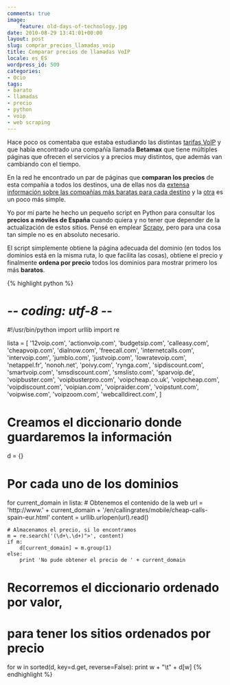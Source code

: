 ```yaml
---
comments: true
image:
    feature: old-days-of-technology.jpg
date: 2010-08-29 13:41:01+00:00
layout: post
slug: comprar_precios_llamadas_voip
title: Comparar precios de llamadas VoIP
locale: es_ES
wordpress_id: 509
categories:
- Ocio
tags:
- barato
- llamadas
- precio
- python
- voip
- web scraping
---
```


Hace poco os comentaba que estaba estudiando las distintas [tarifas VoIP](http://lopezpino.es/2010/08/27/tarifas-voip/) y que había encontrado una compañía llamada **Betamax** que tiene múltiples páginas que ofrecen el servicios y a precios muy distintos, que además van cambiando con el tiempo.

En la red he encontrado un par de páginas que **comparan los precios** de esta compañía a todos los destinos, una de ellas nos da [extensa información sobre las compañías más baratas para cada destino](http://progx.ch/home-voip-prixbetamax-3-1-1.html) y la [otra](http://backsla.sh/betamax) es un poco más simple.

Yo por mi parte he hecho un pequeño script en Python para consultar los **precios a móviles de España** cuando quiera y no tener que depender de la actualización de estos sitios. Pensé en emplear [Scrapy](http://scrapy.org/), pero para una cosa tan simple no es en absoluto necesario.

El script simplemente obtiene la página adecuada del dominio (en todos los dominios está en la misma ruta, lo que facilita las cosas), obtiene el precio y finalmente **ordena por precio** todos los dominios para mostrar primero los más **baratos**.



{% highlight python %}
# -*- coding: utf-8 -*-
#!/usr/bin/python
import urllib
import re

lista = [
		'12voip.com',
		'actionvoip.com',
		'budgetsip.com',
		'calleasy.com',
		'cheapvoip.com',
		'dialnow.com',
		'freecall.com',
		'internetcalls.com',
		'intervoip.com',
		'jumblo.com',
		'justvoip.com',
		'lowratevoip.com',
		'netappel.fr',
		'nonoh.net',
		'poivy.com',
		'rynga.com',
		'sipdiscount.com',
		'smartvoip.com',
		'smsdiscount.com',
		'smslisto.com',
		'sparvoip.de',
		'voipbuster.com',
		'voipbusterpro.com',
		'voipcheap.co.uk',
		'voipcheap.com',
		'voipdiscount.com',
		'voipian.com',
		'voipraider.com',
		'voipstunt.com',
		'voipwise.com',
		'voipzoom.com',
		'webcalldirect.com',
		]

# Creamos el diccionario donde guardaremos la información
d = {}

# Por cada uno de los dominios
for current_domain in lista:
	# Obtenemos el contenido de la web
	url = 'http://www.' + current_domain + '/en/callingrates/mobile/cheap-calls-spain-eur.html'
	content = urllib.urlopen(url).read()

	# Almacenamos el precio, si lo encontramos
	m = re.search('(\d+\.\d+)">', content)
	if m:
		d[current_domain] = m.group(1)
	else:
		print 'No pude obtener el precio de ' + current_domain

# Recorremos el diccionario ordenado por valor,
# para tener los sitios ordenados por precio
for w in sorted(d, key=d.get, reverse=False):
  print w + "\t" + d[w]
{% endhighlight %}

